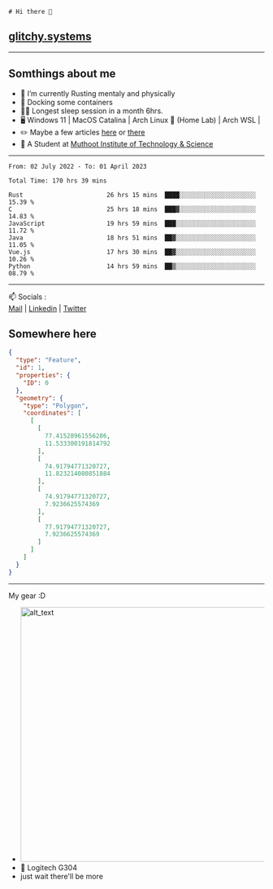 ```
# Hi there 👋
```
## [glitchy.systems](https://glitchy.systems)
---

## Somthings about me



- 🌱 I’m currently Rusting mentaly and physically
- 🐋 Docking some containers
- 😶‍🌫️ Longest sleep session in a month 6hrs.
- 🖥️ Windows 11 | MacOS Catalina | Arch Linux 🦩 (Home Lab) | Arch WSL |
- ✏️ Maybe a few articles [here](https://medium.com/@advaithnarayanan8) or [there](https://medium.com/@advaithnarayanan8)
- 📑 A Student at [Muthoot Institute of Technology & Science](https://mgmits.ac.in/)



---

<!--START_SECTION:waka-->

```text
From: 02 July 2022 - To: 01 April 2023

Total Time: 170 hrs 39 mins

Rust                       26 hrs 15 mins  ████░░░░░░░░░░░░░░░░░░░░░   15.39 %
C                          25 hrs 18 mins  ███▓░░░░░░░░░░░░░░░░░░░░░   14.83 %
JavaScript                 19 hrs 59 mins  ███░░░░░░░░░░░░░░░░░░░░░░   11.72 %
Java                       18 hrs 51 mins  ██▓░░░░░░░░░░░░░░░░░░░░░░   11.05 %
Vue.js                     17 hrs 30 mins  ██▓░░░░░░░░░░░░░░░░░░░░░░   10.26 %
Python                     14 hrs 59 mins  ██▒░░░░░░░░░░░░░░░░░░░░░░   08.79 %
```

<!--END_SECTION:waka-->

---

📫 Socials :<br>
[Mail](mailto:advaithnarayanan8@gmail.com) | [Linkedin](https://www.linkedin.com/in/advaith-narayanan-a72152214/) | [Twitter](https://twitter.com/advaithnarayan)

## Somewhere here

```geojson
{
  "type": "Feature",
  "id": 1,
  "properties": {
    "ID": 0
  },
  "geometry": {
    "type": "Polygon",
    "coordinates": [
      [
        [
          77.41528961556286,
          11.533300191814792
        ],
        [
          74.91794771320727,
          11.823214080851884
        ],
        [
          74.91794771320727,
          7.9236625574369
        ],
        [
          77.91794771320727,
          7.9236625574369
        ]
      ]
    ]
  }
}
```


--- 
My gear :D

- [<img alt="alt_text" width="500px" src="https://valid.x86.fr/cache/banner/xv24bv-6.png" />](https://valid.x86.fr/xv24bv)
- 🐁 Logitech G304
- just wait there'll be more


